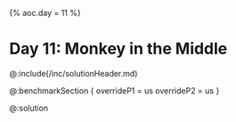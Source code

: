 {% aoc.day = 11 %}

# Day 11: Monkey in the Middle

@:include(/inc/solutionHeader.md)

@:benchmarkSection {
    overrideP1 = us
    overrideP2 = us
}

@:solution